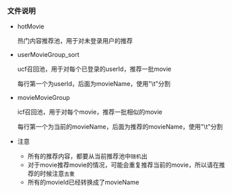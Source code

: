 ### 文件说明

- hotMovie

  热门内容推荐池，用于对未登录用户的推荐

- userMovieGroup_sort

  ucf召回池，用于对每个已登录的userId，推荐一批movie

  每行第一个为userId，后面为movieName，使用"\t"分割

- movieMovieGroup

  icf召回池，用于对每个movie，推荐一批相似的movie

  每行第一个为当前的movieName，后面为推荐的movieName，使用"\t"分割

- 注意

  - 所有的推荐内容，都要从当前推荐池中`随机`出
  - 对于movie推荐movie的情况，可能会重复推荐当前的movie，所以请在推荐的时候注意`去重`
  - 所有的movieId已经转换成了movieName

  

  
